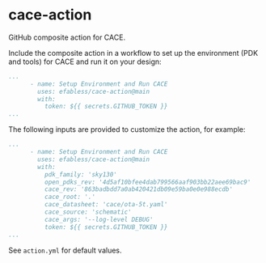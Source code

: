 # cace-action

GitHub composite action for CACE.

Include the composite action in a workflow to set up the environment (PDK and tools) for CACE and run it on your design:

```yaml
...
      - name: Setup Environment and Run CACE
        uses: efabless/cace-action@main
        with:
          token: ${{ secrets.GITHUB_TOKEN }}
...
```

The following inputs are provided to customize the action, for example:

```yaml
...
      - name: Setup Environment and Run CACE
        uses: efabless/cace-action@main
        with:
          pdk_family: 'sky130'
          open_pdks_rev: '4d5af10bfee4dab799566aaf903bb22aee69bac9'
          cace_rev: '863badbdd7a0ab420421db09e59ba0e0e988ecdb'
          cace_root: '.'
          cace_datasheet: 'cace/ota-5t.yaml'
          cace_source: 'schematic'
          cace_args: '--log-level DEBUG'
          token: ${{ secrets.GITHUB_TOKEN }}
...
```

See `action.yml` for default values.

